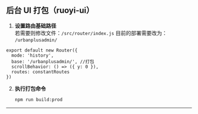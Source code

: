 ## 后台 UI 打包（ruoyi-ui）

1. **设置路由基础路径**  
   若需要则修改文件：`/src/router/index.js`
   目前的部署需要改为： `/urbanplusadmin/`

```
export default new Router({
  mode: 'history',
  base: '/urbanplusadmin/', //打包
  scrollBehavior: () => ({ y: 0 }),
  routes: constantRoutes
})
```


2. **执行打包命令**
   ```bash
   npm run build:prod

---